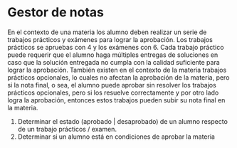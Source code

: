 Gestor de notas
=====

En el contexto de una materia los alumno deben realizar un serie de trabajos prácticos y exámenes para lograr la aprobación. Los trabajos prácticos se apruebas con 4 y los exámenes con 6. Cada trabajo práctico puede requerir que el alumno haga múltiples entregas de soluciones en caso que la solución entregada no cumpla con la calidad suficiente para lograr la aprobación.
También existen en el contexto de la materia trabajos prácticos opcionales, lo cuales no afectan la aprobación de la materia, pero si la nota final, o sea, el alumno puede aprobar sin resolver los trabajos prácticos opcionales, pero si los resuelve correctamente y por otro lado logra la aprobación, entonces estos trabajos pueden subir su nota final en la materia.

1. Determinar el estado (aprobado | desaprobado) de un alumno respecto de un trabajo prácticos / examen.
2. Determinar si un alumno está en condiciones de aprobar la materia

